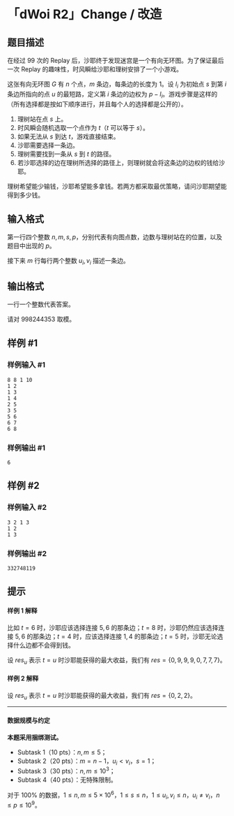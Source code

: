 # 「dWoi R2」Change / 改造

## 题目描述

在经过 $99$ 次的 Replay 后，沙耶终于发现迷宫是一个有向无环图。为了保证最后一次 Replay 的趣味性，时风瞬给沙耶和理树安排了一个小游戏。

这张有向无环图 $G$ 有 $n$ 个点，$m$ 条边，每条边的长度为 $1$。设 $l_i$ 为初始点 $s$ 到第 $i$ 条边所指向的点 $u$ 的最短路，定义第 $i$ 条边的边权为 $p-l_i$。游戏步骤是这样的（所有选择都是按如下顺序进行，并且每个人的选择都是公开的）。

1. 理树站在点 $s$ 上。  
2. 时风瞬会随机选取一个点作为 $t$（$t$ 可以等于 $s$）。
3. 如果无法从 $s$ 到达 $t$，游戏直接结束。
3. 沙耶需要选择一条边。
4. 理树需要找到一条从 $s$ 到 $t$ 的路径。
5. 若沙耶选择的边在理树所选择的路径上，则理树就会将这条边的边权的钱给沙耶。

理树希望能少输钱，沙耶希望能多拿钱。若两方都采取最优策略，请问沙耶期望能得到多少钱。

## 输入格式

第一行四个整数 $n,m,s,p$，分别代表有向图点数，边数与理树站在的位置，以及题目中出现的 $p$。

接下来 $m$ 行每行两个整数 $u_i,v_i$ 描述一条边。

## 输出格式

一行一个整数代表答案。

请对 $998244353$ 取模。

## 样例 #1

### 样例输入 #1
```
8 8 1 10
1 2
1 3
1 4
2 5
3 5
5 6
6 7
6 8
```

### 样例输出 #1

```
6
```

## 样例 #2

### 样例输入 #2
```
3 2 1 3
1 2
1 3
```

### 样例输出 #2

```
332748119
```

## 提示

#### 样例 1 解释

比如 $t=6$ 时，沙耶应该选择连接 $5,6$ 的那条边；$t=8$ 时，沙耶仍然应该选择连接 $5,6$ 的那条边；$t=4$ 时，应该选择连接 $1,4$ 的那条边；$t=5$ 时，沙耶无论选择什么边都不会得到钱。

设 $res_u$ 表示 $t=u$ 时沙耶能获得的最大收益，我们有 $res=\{0,9,9,9,0,7,7,7\}$。

#### 样例 2 解释

设 $res_u$ 表示 $t=u$ 时沙耶能获得的最大收益，我们有 $res=\{0,2,2\}$。

---

#### 数据规模与约定

**本题采用捆绑测试。**

- Subtask 1（10 pts）：$n,m \le 5$；
- Subtask 2（20 pts）：$m=n-1$，$u_i<v_i$，$s=1$；
- Subtask 3（30 pts）：$n,m \le 10^3$；
- Subtask 4（40 pts）：无特殊限制。

对于 $100\%$ 的数据，$1 \le n,m \le 5 \times 10^6$，$1 \le s \le n$，$1 \le u_i,v_i \le n$，$u_i \ne v_i$，$n\le p \le 10^9$。
